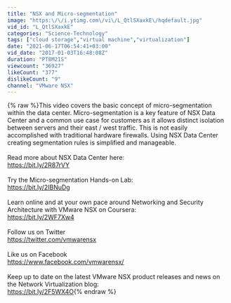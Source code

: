 ```yaml
---
title: "NSX and Micro-segmentation"
image: "https:\/\/i.ytimg.com\/vi\/L_QtlSXaxkE\/hqdefault.jpg"
vid_id: "L_QtlSXaxkE"
categories: "Science-Technology"
tags: ["cloud storage","virtual machine","virtualization"]
date: "2021-06-17T06:54:41+03:00"
vid_date: "2017-01-03T16:48:08Z"
duration: "PT8M21S"
viewcount: "36927"
likeCount: "377"
dislikeCount: "9"
channel: "VMware NSX"
---
```

{% raw %}This video covers the basic concept of micro-segmentation within the data center. Micro-segmentation is a key feature of NSX Data Center and a common use case for customers as it allows distinct isolation between servers and their east / west traffic. This is not easily accomplished with traditional hardware firewalls. Using NSX Data Center creating segmentation rules is simplified and manageable.<br /><br />Read more about NSX Data Center here:<br /><a rel="nofollow" target="blank" href="https://bit.ly/2R87rVY">https://bit.ly/2R87rVY</a><br /><br />Try the Micro-segmentation Hands-on Lab:<br /><a rel="nofollow" target="blank" href="https://bit.ly/2IBNuDg">https://bit.ly/2IBNuDg</a><br /><br />Learn online and at your own pace around Networking and Security Architecture with VMware NSX on Coursera:<br /><a rel="nofollow" target="blank" href="https://bit.ly/2WF7Xw4">https://bit.ly/2WF7Xw4</a><br /><br />Follow us on Twitter<br /><a rel="nofollow" target="blank" href="https://twitter.com/vmwarensx">https://twitter.com/vmwarensx</a><br /><br />Like us on Facebook<br /><a rel="nofollow" target="blank" href="https://www.facebook.com/vmwarensx/">https://www.facebook.com/vmwarensx/</a><br /><br />Keep up to date on the latest VMware NSX product releases and news on the Network Virtualization blog:<br /><a rel="nofollow" target="blank" href="https://bit.ly/2F5WX4O">https://bit.ly/2F5WX4O</a>{% endraw %}

